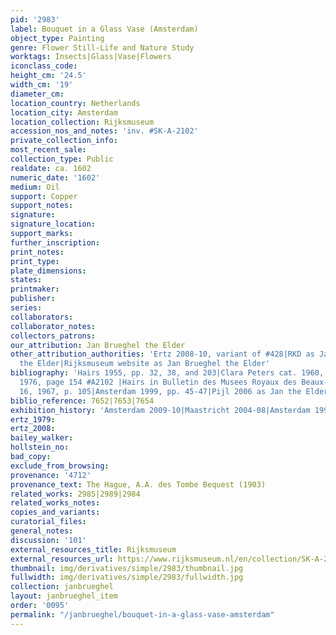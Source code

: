 ```yaml
---
pid: '2983'
label: Bouquet in a Glass Vase (Amsterdam)
object_type: Painting
genre: Flower Still-Life and Nature Study
worktags: Insects|Glass|Vase|Flowers
iconclass_code:
height_cm: '24.5'
width_cm: '19'
diameter_cm:
location_country: Netherlands
location_city: Amsterdam
location_collection: Rijksmuseum
accession_nos_and_notes: 'inv. #SK-A-2102'
private_collection_info:
most_recent_sale:
collection_type: Public
realdate: ca. 1602
numeric_date: '1602'
medium: Oil
support: Copper
support_notes:
signature:
signature_location:
support_marks:
further_inscription:
print_notes:
print_type:
plate_dimensions:
states:
printmaker:
publisher:
series:
collaborators:
collaborator_notes:
collectors_patrons:
our_attribution: Jan Brueghel the Elder
other_attribution_authorities: 'Ertz 2008-10, variant of #428|RKD as Jan Brueghel
  the Elder|Rijksmuseum website as Jan Brueghel the Elder'
bibliography: 'Hairs 1955, pp. 32, 38, and 203|Clara Peters cat. 1960, #646-A2; cat.
  1976, page 154 #A2102 |Hairs in Bulletin des Musees Royaux des Beaux-Arts de Belgique,
  16, 1967, p. 105|Amsterdam 1999, pp. 45-47|Pijl 2006 as Jan the Elder ca. 1602-06'
biblio_reference: 7652|7653|7654
exhibition_history: 'Amsterdam 2009-10|Maastricht 2004-08|Amsterdam 1999, #2'
ertz_1979:
ertz_2008:
bailey_walker:
hollstein_no:
bad_copy:
exclude_from_browsing:
provenance: '4712'
provenance_text: The Hague, A.A. des Tombe Bequest (1903)
related_works: 2985|2989|2984
related_works_notes:
copies_and_variants:
curatorial_files:
general_notes:
discussion: '101'
external_resources_title: Rijksmuseum
external_resources_url: https://www.rijksmuseum.nl/en/collection/SK-A-2102
thumbnail: img/derivatives/simple/2983/thumbnail.jpg
fullwidth: img/derivatives/simple/2983/fullwidth.jpg
collection: janbrueghel
layout: janbrueghel_item
order: '0095'
permalink: "/janbrueghel/bouquet-in-a-glass-vase-amsterdam"
---
```

